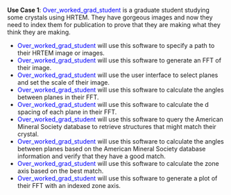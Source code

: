 **Use Case 1**: <font color=blue>Over_worked_grad_student</font> is a graduate student studying some crystals using HRTEM. They have gorgeous images and now they need to index them for publication to prove that they are making what they think they are making.  

* <font color=blue>Over_worked_grad_student</font> will use this software to specify a path to their HRTEM image or images.
* <font color=blue>Over_worked_grad_student</font> will use this software to generate an FFT of their image.
* <font color=blue>Over_worked_grad_student</font> will use the user interface to select planes and set the scale of their image.
* <font color=blue>Over_worked_grad_student</font> will use this software to calculate the angles between planes in their FFT.
* <font color=blue>Over_worked_grad_student</font> will use this software to calculate the d spacing of each plane in their FFT.
* <font color=blue>Over_worked_grad_student</font> will use this software to query the American Mineral Society database to retrieve structures that might match their crystal.
* <font color=blue>Over_worked_grad_student</font> will use this software to calculate the angles between planes based on the American Mineral Society database information and verify that they have a good match.
* <font color=blue>Over_worked_grad_student</font> will use this software to calculate the zone axis based on the best match.
* <font color=blue>Over_worked_grad_student</font> will use this software to generate a plot of their FFT with an indexed zone axis.
